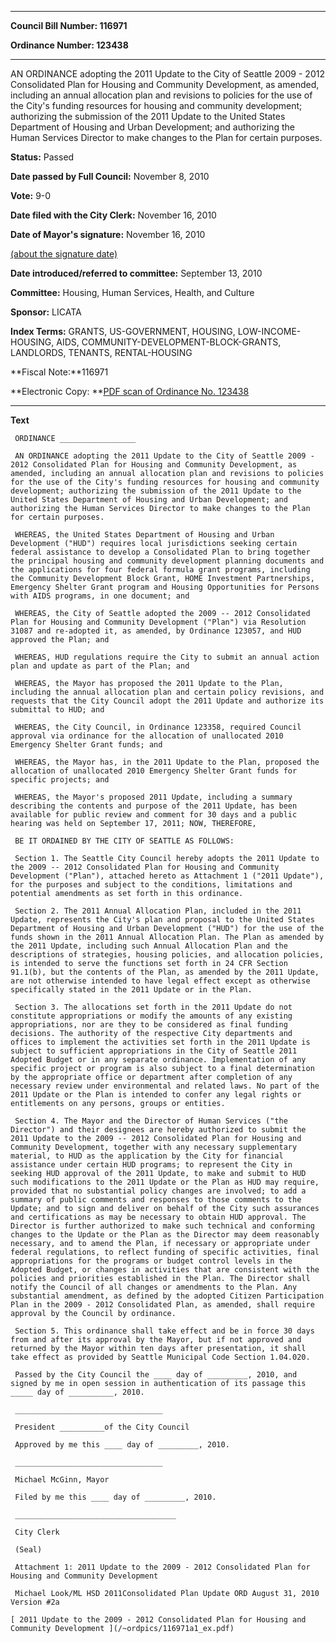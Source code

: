 

********

**Council Bill Number: 116971**
   
**Ordinance Number: 123438**
********

 AN ORDINANCE adopting the 2011 Update to the City of Seattle 2009 - 2012 Consolidated Plan for Housing and Community Development, as amended, including an annual allocation plan and revisions to policies for the use of the City's funding resources for housing and community development; authorizing the submission of the 2011 Update to the United States Department of Housing and Urban Development; and authorizing the Human Services Director to make changes to the Plan for certain purposes.

**Status:** Passed
   
**Date passed by Full Council:** November 8, 2010
   
**Vote:** 9-0
   
**Date filed with the City Clerk:** November 16, 2010
   
**Date of Mayor's signature:** November 16, 2010
   
[(about the signature date)](/~public/approvaldate.htm)
   
   
   
**Date introduced/referred to committee:** September 13, 2010
   
**Committee:** Housing, Human Services, Health, and Culture
   
**Sponsor:** LICATA
   
   
**Index Terms:** GRANTS, US-GOVERNMENT, HOUSING, LOW-INCOME-HOUSING, AIDS, COMMUNITY-DEVELOPMENT-BLOCK-GRANTS, LANDLORDS, TENANTS, RENTAL-HOUSING

**Fiscal Note:**116971

**Electronic Copy: **[PDF scan of Ordinance No. 123438](/~archives/Ordinances/Ord_123438.pdf)

********

**Text**
   
```
 ORDINANCE _________________

 AN ORDINANCE adopting the 2011 Update to the City of Seattle 2009 - 2012 Consolidated Plan for Housing and Community Development, as amended, including an annual allocation plan and revisions to policies for the use of the City's funding resources for housing and community development; authorizing the submission of the 2011 Update to the United States Department of Housing and Urban Development; and authorizing the Human Services Director to make changes to the Plan for certain purposes.

 WHEREAS, the United States Department of Housing and Urban Development ("HUD") requires local jurisdictions seeking certain federal assistance to develop a Consolidated Plan to bring together the principal housing and community development planning documents and the applications for four federal formula grant programs, including the Community Development Block Grant, HOME Investment Partnerships, Emergency Shelter Grant program and Housing Opportunities for Persons with AIDS programs, in one document; and

 WHEREAS, the City of Seattle adopted the 2009 -- 2012 Consolidated Plan for Housing and Community Development ("Plan") via Resolution 31087 and re-adopted it, as amended, by Ordinance 123057, and HUD approved the Plan; and

 WHEREAS, HUD regulations require the City to submit an annual action plan and update as part of the Plan; and

 WHEREAS, the Mayor has proposed the 2011 Update to the Plan, including the annual allocation plan and certain policy revisions, and requests that the City Council adopt the 2011 Update and authorize its submittal to HUD; and

 WHEREAS, the City Council, in Ordinance 123358, required Council approval via ordinance for the allocation of unallocated 2010 Emergency Shelter Grant funds; and

 WHEREAS, the Mayor has, in the 2011 Update to the Plan, proposed the allocation of unallocated 2010 Emergency Shelter Grant funds for specific projects; and

 WHEREAS, the Mayor's proposed 2011 Update, including a summary describing the contents and purpose of the 2011 Update, has been available for public review and comment for 30 days and a public hearing was held on September 17, 2011; NOW, THEREFORE,

 BE IT ORDAINED BY THE CITY OF SEATTLE AS FOLLOWS:

 Section 1. The Seattle City Council hereby adopts the 2011 Update to the 2009 -- 2012 Consolidated Plan for Housing and Community Development ("Plan"), attached hereto as Attachment 1 ("2011 Update"), for the purposes and subject to the conditions, limitations and potential amendments as set forth in this ordinance.

 Section 2. The 2011 Annual Allocation Plan, included in the 2011 Update, represents the City's plan and proposal to the United States Department of Housing and Urban Development ("HUD") for the use of the funds shown in the 2011 Annual Allocation Plan. The Plan as amended by the 2011 Update, including such Annual Allocation Plan and the descriptions of strategies, housing policies, and allocation policies, is intended to serve the functions set forth in 24 CFR Section 91.1(b), but the contents of the Plan, as amended by the 2011 Update, are not otherwise intended to have legal effect except as otherwise specifically stated in the 2011 Update or in the Plan.

 Section 3. The allocations set forth in the 2011 Update do not constitute appropriations or modify the amounts of any existing appropriations, nor are they to be considered as final funding decisions. The authority of the respective City departments and offices to implement the activities set forth in the 2011 Update is subject to sufficient appropriations in the City of Seattle 2011 Adopted Budget or in any separate ordinance. Implementation of any specific project or program is also subject to a final determination by the appropriate office or department after completion of any necessary review under environmental and related laws. No part of the 2011 Update or the Plan is intended to confer any legal rights or entitlements on any persons, groups or entities.

 Section 4. The Mayor and the Director of Human Services ("the Director") and their designees are hereby authorized to submit the 2011 Update to the 2009 -- 2012 Consolidated Plan for Housing and Community Development, together with any necessary supplementary material, to HUD as the application by the City for financial assistance under certain HUD programs; to represent the City in seeking HUD approval of the 2011 Update, to make and submit to HUD such modifications to the 2011 Update or the Plan as HUD may require, provided that no substantial policy changes are involved; to add a summary of public comments and responses to those comments to the Update; and to sign and deliver on behalf of the City such assurances and certifications as may be necessary to obtain HUD approval. The Director is further authorized to make such technical and conforming changes to the Update or the Plan as the Director may deem reasonably necessary, and to amend the Plan, if necessary or appropriate under federal regulations, to reflect funding of specific activities, final appropriations for the programs or budget control levels in the Adopted Budget, or changes in activities that are consistent with the policies and priorities established in the Plan. The Director shall notify the Council of all changes or amendments to the Plan. Any substantial amendment, as defined by the adopted Citizen Participation Plan in the 2009 - 2012 Consolidated Plan, as amended, shall require approval by the Council by ordinance.

 Section 5. This ordinance shall take effect and be in force 30 days from and after its approval by the Mayor, but if not approved and returned by the Mayor within ten days after presentation, it shall take effect as provided by Seattle Municipal Code Section 1.04.020.

 Passed by the City Council the ____ day of _________, 2010, and signed by me in open session in authentication of its passage this _____ day of __________, 2010.

 _________________________________

 President __________of the City Council

 Approved by me this ____ day of _________, 2010.

 _________________________________

 Michael McGinn, Mayor

 Filed by me this ____ day of _________, 2010.

 ____________________________________

 City Clerk

 (Seal)

 Attachment 1: 2011 Update to the 2009 - 2012 Consolidated Plan for Housing and Community Development

 Michael Look/ML HSD 2011Consolidated Plan Update ORD August 31, 2010 Version #2a

[ 2011 Update to the 2009 - 2012 Consolidated Plan for Housing and Community Development ](/~ordpics/116971a1_ex.pdf)

```
